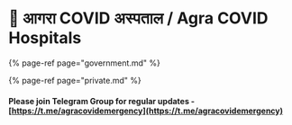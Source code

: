 # 🏥 आगरा COVID अस्पताल / Agra COVID Hospitals

{% page-ref page="government.md" %}

{% page-ref page="private.md" %}

#### Please join Telegram Group for regular updates - [https://t.me/agracovidemergency](https://t.me/agracovidemergency)

